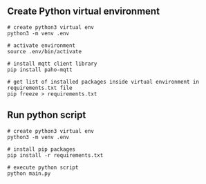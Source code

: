 
## Create Python virtual environment
```
# create python3 virtual env
python3 -m venv .env

# activate environment
source .env/bin/activate

# install mqtt client library
pip install paho-mqtt

# get list of installed packages inside virtual environment in requirements.txt file
pip freeze > requirements.txt
```

## Run python script

```
# create python3 virtual env
python3 -m venv .env

# install pip packages
pip install -r requirements.txt

# execute python script
python main.py
```
